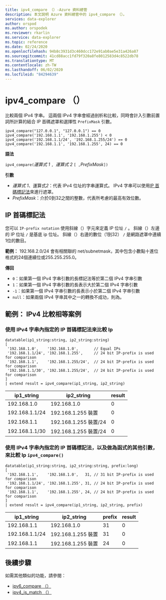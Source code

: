 ```yaml
---
title: ipv4_compare （）-Azure 資料總管
description: 本文說明 Azure 資料總管中的 ipv4_compare （）。
services: data-explorer
author: orspod
ms.author: orspodek
ms.reviewer: rkarlin
ms.service: data-explorer
ms.topic: reference
ms.date: 02/24/2020
ms.openlocfilehash: 94b8c3931d3c460dcc172e91ab0ae5e31a426a87
ms.sourcegitcommit: 41cd88acc1fd79f320a8fe8012583d4c8522db78
ms.translationtype: MT
ms.contentlocale: zh-TW
ms.lasthandoff: 06/02/2020
ms.locfileid: "84294639"
---
```

# <a name="ipv4_compare"></a>ipv4_compare （）

比較兩個 IPv4 字串。 這兩個 IPv4 字串會經過剖析和比較，同時會計入引數前置詞所計算的結合 IP 首碼遮罩和選擇性 `PrefixMask` 引數。

```kusto
ipv4_compare("127.0.0.1", "127.0.0.1") == 0
ipv4_compare('192.168.1.1', '192.168.1.255') < 0
ipv4_compare('192.168.1.1/24', '192.168.1.255/24') == 0
ipv4_compare('192.168.1.1', '192.168.1.255', 24) == 0
```

**語法**

`ipv4_compare(`*運算式 1* `, `*運算式 2* `[ ,`*PrefixMask*`])`

**引數**

* *運算式 1*、運算式*2*：代表 IPv4 位址的字串運算式。 IPv4 字串可以使用[IP 首碼標記法](#ip-prefix-notation)來進行遮罩。
* *PrefixMask*：介於0到32之間的整數，代表所考慮的最高有效位數。

## <a name="ip-prefix-notation"></a>IP 首碼標記法
 
您可以 `IP-prefix notation` 使用斜線（）字元來定義 IP 位址 `/` 。
斜線（）左邊的 IP 位址 `/` 是基底 ip 位址。 斜線（）右邊的數位（1到32） `/` 是網路遮罩中連續1位的數目。 

**範例：** 192.168.2.0/24 會有相關聯的 net/subnetmask，其中包含小數點十進位格式的24個連續位或255.255.255.0。

**傳回**

* `0`：如果第一個 IPv4 字串引數的長標記法等於第二個 IPv4 字串引數
* `1`：如果第一個 IPv4 字串引數的長表示大於第二個 IPv4 字串引數
* `-1`：如果第一個 IPv4 字串引數的長表示小於第二個 IPv4 字串引數
* `null`：如果兩個 IPv4 字串其中之一的轉換不成功，則為。

## <a name="examples-ipv4-comparison-equality-cases"></a>範例： IPv4 比較相等案例

### <a name="compare-ips-using-the-ip-prefix-notation-specified-inside-the-ipv4-strings"></a>使用 IPv4 字串內指定的 IP 首碼標記法來比較 Ip

<!-- csl: https://help.kusto.windows.net/Samples -->
```kusto
datatable(ip1_string:string, ip2_string:string)
[
 '192.168.1.0',    '192.168.1.0',       // Equal IPs
 '192.168.1.1/24', '192.168.1.255',     // 24 bit IP-prefix is used for comparison
 '192.168.1.1',    '192.168.1.255/24',  // 24 bit IP-prefix is used for comparison
 '192.168.1.1/30', '192.168.1.255/24',  // 24 bit IP-prefix is used for comparison
]
| extend result = ipv4_compare(ip1_string, ip2_string)
```

|ip1_string|ip2_string|result|
|---|---|---|
|192.168.1.0|192.168.1.0|0|
|192.168.1.1/24|192.168.1.255 裝置|0|
|192.168.1.1|192.168.1.255 裝置/24|0|
|192.168.1.1/30|192.168.1.255 裝置/24|0|

### <a name="compare-ips-using-ip-prefix-notation-specified-inside-the-ipv4-strings-and-as-additional-argument-of-the-ipv4_compare-function"></a>使用 IPv4 字串內指定的 IP 首碼標記法，以及做為函式的其他引數，來比較 Ip `ipv4_compare()`

<!-- csl: https://help.kusto.windows.net/Samples -->
```kusto
datatable(ip1_string:string, ip2_string:string, prefix:long)
[
 '192.168.1.1',    '192.168.1.0',   31, // 31 bit IP-prefix is used for comparison
 '192.168.1.1/24', '192.168.1.255', 31, // 24 bit IP-prefix is used for comparison
 '192.168.1.1',    '192.168.1.255', 24, // 24 bit IP-prefix is used for comparison
]
| extend result = ipv4_compare(ip1_string, ip2_string, prefix)
```

|ip1_string|ip2_string|prefix|result|
|---|---|---|---|
|192.168.1.1|192.168.1.0|31|0|
|192.168.1.1/24|192.168.1.255 裝置|31|0|
|192.168.1.1|192.168.1.255 裝置|24|0|


## <a name="next-steps"></a>後續步驟

如需其他類似的功能，請參閱：

* [ipv6_compare （）](ipv6-comparefunction.md)
* [ipv4_is_match （）](ipv4-is-matchfunction.md)
